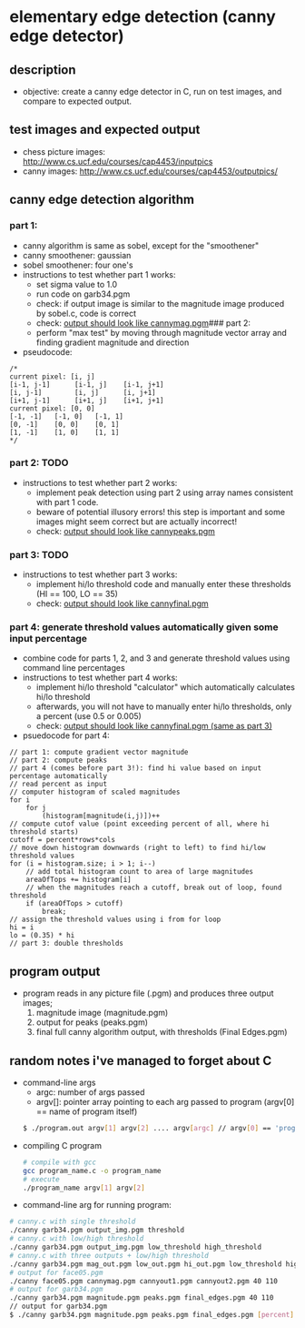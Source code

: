 # elementary edge detection (canny edge detector)
## description
* objective: create a canny edge detector in C, run on test images, and compare to expected output.

## test images and expected output
* chess picture images: http://www.cs.ucf.edu/courses/cap4453/inputpics
* canny images: http://www.cs.ucf.edu/courses/cap4453/outputpics/

## canny edge detection algorithm
### part 1: 
* canny algorithm is same as sobel, except for the "smoothener"
* canny smoothener: gaussian
* sobel smoothener: four one's
* instructions to test whether part 1 works:
  * set sigma value to 1.0
  * run code on garb34.pgm
  * check: if output image is similar to the magnitude image produced by sobel.c, code is correct
  * check: [output should look like cannymag.pgm](http://www.cs.ucf.edu/courses/cap4453/outputpics/)### part 2: 
  * perform "max test" by moving through magnitude vector array and finding gradient magnitude and direction
* pseudocode:
```code
/*
current pixel: [i, j]
[i-1, j-1]      [i-1, j]    [i-1, j+1]
[i, j-1]        [i, j]      [i, j+1]
[i+1, j-1]      [i+1, j]    [i+1, j+1]
current pixel: [0, 0]
[-1, -1]   [-1, 0]   [-1, 1]
[0, -1]    [0, 0]    [0, 1]
[1, -1]    [1, 0]    [1, 1]
*/
```
### part 2: TODO
* instructions to test whether part 2 works:
  * implement peak detection using part 2 using array names consistent with part 1 code.
  * beware of potential illusory errors! this step is important and some images might seem correct but are actually incorrect!
  * check: [output should look like cannypeaks.pgm](http://www.cs.ucf.edu/courses/cap4453/outputpics/)
### part 3: TODO
* instructions to test whether part 3 works:
  * implement hi/lo threshold code and manually enter these thresholds (HI == 100, LO == 35)
  * check: [output should look like cannyfinal.pgm](http://www.cs.ucf.edu/courses/cap4453/outputpics/)
### part 4: generate threshold values automatically given some input percentage
* combine code for parts 1, 2, and 3 and generate threshold values using command line percentages
* instructions to test whether part 4 works:
  * implement hi/lo threshold "calculator" which automatically calculates hi/lo threshold 
  * afterwards, you will not have to manually enter hi/lo thresholds, only a percent (use 0.5 or 0.005)
  * check: [output should look like cannyfinal.pgm (same as part 3)](http://www.cs.ucf.edu/courses/cap4453/outputpics/)
* psuedocode for part 4:
```code
// part 1: compute gradient vector magnitude
// part 2: compute peaks
// part 4 (comes before part 3!): find hi value based on input percentage automatically
// read percent as input
// computer histogram of scaled magnitudes
for i 
    for j
        (histogram[magnitude(i,j)])++
// compute cutof value (point exceeding percent of all, where hi threshold starts)
cutoff = percent*rows*cols
// move down histogram downwards (right to left) to find hi/low threshold values
for (i = histogram.size; i > 1; i--)
    // add total histogram count to area of large magnitudes
    areaOfTops += histogram[i]
    // when the magnitudes reach a cutoff, break out of loop, found threshold
    if (areaOfTops > cutoff)
        break;
// assign the threshold values using i from for loop
hi = i
lo = (0.35) * hi
// part 3: double thresholds
```
## program output
* program reads in any picture file (.pgm) and produces three output images;
    1) magnitude image (magnitude.pgm)
    2) output for peaks (peaks.pgm)
    3) final full canny algorithm output, with thresholds (Final Edges.pgm)
## random notes i've managed to forget about C
* command-line args
    * argc: number of args passed
    * argv[]: pointer array pointing to each arg passed to program (argv[0] == name of program itself)
    ```bash
    $ ./program.out argv[1] argv[2] .... argv[argc] // argv[0] == 'program.out'
    ```
* compiling C program
    ```bash
    # compile with gcc
    gcc program_name.c -o program_name
    # execute
    ./program_name argv[1] argv[2] 
    ```
* command-line arg for running program:
```bash
# canny.c with single threshold
./canny garb34.pgm output_img.pgm threshold
# canny.c with low/high threshold
./canny garb34.pgm output_img.pgm low_threshold high_threshold
# canny.c with three outputs + low/high threshold
./canny garb34.pgm mag_out.pgm low_out.pgm hi_out.pgm low_threshold high_threshold
# output for face05.pgm
./canny face05.pgm cannymag.pgm cannyout1.pgm cannyout2.pgm 40 110
# output for garb34.pgm
./canny garb34.pgm magnitude.pgm peaks.pgm final_edges.pgm 40 110
// output for garb34.pgm
$ ./canny garb34.pgm magnitude.pgm peaks.pgm final_edges.pgm [percent]
```
